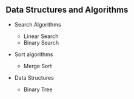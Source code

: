 ## Data Structures and Algorithms
- Search Algorithms 
    - Linear Search
    - Binary Search
  
- Sort algorithms
    - Merge Sort
  
- Data Structures
    - Binary Tree
  
